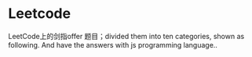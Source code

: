# Leetcode
LeetCode上的剑指offer 题目；divided them into ten categories, shown as following. And have the answers with js programming language..
